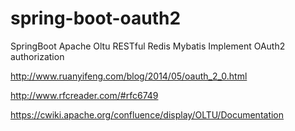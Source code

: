 # spring-boot-oauth2
SpringBoot  Apache Oltu  RESTful  Redis Mybatis  Implement OAuth2 authorization

http://www.ruanyifeng.com/blog/2014/05/oauth_2_0.html

http://www.rfcreader.com/#rfc6749

https://cwiki.apache.org/confluence/display/OLTU/Documentation
